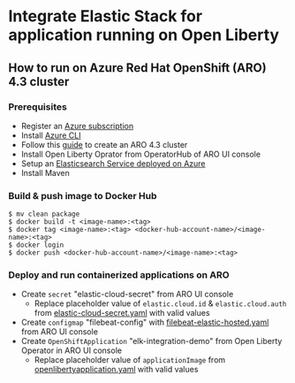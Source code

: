 # Integrate Elastic Stack for application running on Open Liberty

## How to run on Azure Red Hat OpenShift (ARO) 4.3 cluster
### Prerequisites
- Register an [Azure subscription](https://azure.microsoft.com/en-us/)
- Install [Azure CLI](https://docs.microsoft.com/en-us/cli/azure/install-azure-cli?view=azure-cli-latest)
- Follow this [guide](https://docs.microsoft.com/en-us/azure/openshift/howto-using-azure-redhat-openshift) to create an ARO 4.3 cluster
- Install Open Liberty Oprator from OperatorHub of ARO UI console
- Setup an [Elasticsearch Service deployed on Azure](https://www.elastic.co/azure)
- Install Maven
 ### Build & push image to Docker Hub
 ```
 $ mv clean package
 $ docker build -t <image-name>:<tag>
 $ docker tag <image-name>:<tag> <docker-hub-account-name>/<image-name>:<tag>
 $ docker login
 $ docker push <docker-hub-account-name>/<image-name>:<tag>
 ```
 ### Deploy and run containerized applications on ARO
- Create `secret` "elastic-cloud-secret" from ARO UI console
  - Replace placeholder value of `elastic.cloud.id` & `elastic.cloud.auth` from [elastic-cloud-secret.yaml](https://github.com/majguo/open-liberty-demo/blob/master/elk-integration/deployment/elastic-cloud-secret.yaml) with valid values
- Create `configmap` "filebeat-config" with [filebeat-elastic-hosted.yaml](https://github.com/majguo/open-liberty-demo/blob/master/elk-integration/deployment/filebeat-elastic-hosted.yaml) from ARO UI console
- Create `OpenShiftApplication` "elk-integration-demo" from Open Liberty Operator in ARO UI console
  - Replace placeholder value of `applicationImage` from [openlibertyapplication.yaml](https://github.com/majguo/open-liberty-demo/blob/master/elk-integration/deployment/openlibertyapplication.yaml) with valid values
